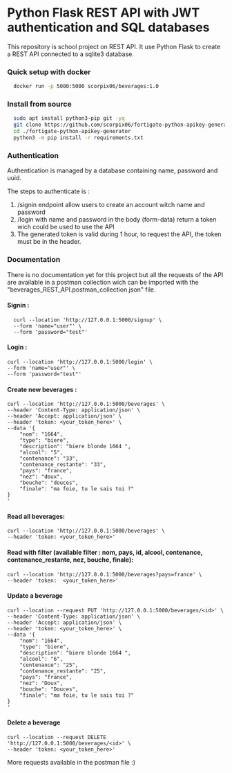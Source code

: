 # Python Flask REST API with JWT authentication and SQL databases

This repository is school project on REST API. It use Python Flask to create a REST API connected to a sqlite3 database. 


### Quick setup with docker 

```bash
  docker run -p 5000:5000 scorpix06/beverages:1.0
```
    

### Install from source

```bash
  sudo apt install python3-pip git -yq
  git clone https://github.com/scorpix06/fortigate-python-apikey-generator.git
  cd ./fortigate-python-apikey-generator
  python3 -m pip install -r requirements.txt
```

### Authentication

Authentication is managed by a database containing name, password and uuid. 

The steps to authenticate is :

1) /signin endpoint allow users to create an account witch name and password
2) /login with name and password in the body (form-data) return a token wich could be used to use the API
2) The generated token is valid during 1 hour, to request the API, the token must be in the header.

### Documentation 

There is no documentation yet for this project but all the requests of the API are available in a postman collection wich can be imported with the "beverages_REST_API.postman_collection.json" file.

#### Signin :

```
  curl --location 'http://127.0.0.1:5000/signup' \
  --form 'name="user"' \
  --form 'password="test"'
```
#### Login :

``` 
curl --location 'http://127.0.0.1:5000/login' \
--form 'name="user"' \
--form 'password="test"'

```

#### Create new beverages :

``` 
curl --location 'http://127.0.0.1:5000/beverages' \
--header 'Content-Type: application/json' \
--header 'Accept: application/json' \
--header 'token: <your_token_here>' \
--data '{
    "nom": "1664",
    "type": "biere",
    "description": "biere blonde 1664 ",
    "alcool": "5",
    "contenance": "33",
    "contenance_restante": "33",
    "pays": "france",
    "nez": "doux",
    "bouche": "douces",
    "finale": "ma foie, tu le sais toi ?"
}
'
```

#### Read all beverages:
``` 
curl --location 'http://127.0.0.1:5000/beverages' \
--header 'token: <your_token_here>'
```

#### Read with filter (available filter : nom, pays, id, alcool, contenance, contenance_restante, nez, bouche, finale): 
``` 
curl --location 'http://127.0.0.1:5000/beverages?pays=france' \
--header 'token:  <your_token_here>'
```
#### Update a beverage
``` 
curl --location --request PUT 'http://127.0.0.1:5000/beverages/<id>' \
--header 'Content-Type: application/json' \
--header 'Accept: application/json' \
--header 'token: <your_token_here>' \
--data '{
    "nom": "1664",
    "type": "biere",
    "description": "biere blonde 1664 ",
    "alcool": "6",
    "contenance": "25",
    "contenance_restante": "25",
    "pays": "france",
    "nez": "Doux",
    "bouche": "Douces",
    "finale": "ma foie, tu le sais toi ?"
}
'
```

#### Delete a beverage
``` 
curl --location --request DELETE 'http://127.0.0.1:5000/beverages/<id>' \
--header 'token: <your_token_here>'
```

More requests available in the postman file :)